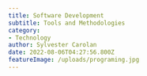 ```yaml
---
title: Software Development
subtitle: Tools and Methodologies
category:
- Technology
author: Sylvester Carolan
date: 2022-08-06T04:27:56.800Z
featureImage: /uploads/programing.jpg
---
```

